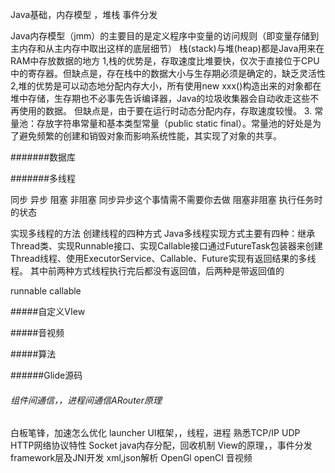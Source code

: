 
Java基础，内存模型 ，堆栈  事件分发

Java内存模型（jmm）的主要目的是定义程序中变量的访问规则（即变量存储到主内存和从主内存中取出这样的底层细节）
栈(stack)与堆(heap)都是Java用来在RAM中存放数据的地方
1,栈的优势是，存取速度比堆要快，仅次于直接位于CPU中的寄存器。但缺点是，存在栈中的数据大小与生存期必须是确定的，缺乏灵活性
2,堆的优势是可以动态地分配内存大小，所有使用new xxx()构造出来的对象都在堆中存储，生存期也不必事先告诉编译器，Java的垃圾收集器会自动收走这些不再使用的数据。
但缺点是，由于要在运行时动态分配内存，存取速度较慢。
3. 常量池：存放字符串常量和基本类型常量（public static final）。常量池的好处是为了避免频繁的创建和销毁对象而影响系统性能，其实现了对象的共享。



#######数据库


#######多线程

同步  异步  阻塞  非阻塞
同步异步这个事情需不需要你去做
阻塞非阻塞  执行任务时的状态

实现多线程的方法
创建线程的四种方式
Java多线程实现方式主要有四种：继承Thread类、实现Runnable接口、实现Callable接口通过FutureTask包装器来创建Thread线程、使用ExecutorService、Callable、Future实现有返回结果的多线程。
其中前两种方式线程执行完后都没有返回值，后两种是带返回值的

runnable
callable

#####自定义VIew


#####音视频


#####算法


######Glide源码


###### 组件间通信，，进程间通信ARouter原理


白板笔锋，加速怎么优化 launcher
UI框架，，线程，进程
熟悉TCP/IP UDP  HTTP网络协议特性  Socket
java内存分配，回收机制
View的原理，，事件分发
framework层及JNI开发
xml,json解析
OpenGl  openCl 音视频




